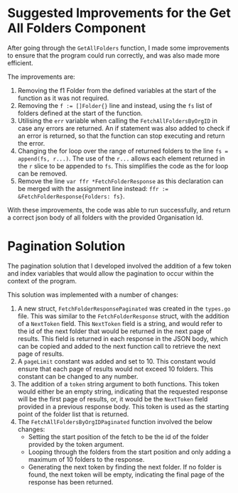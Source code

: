 # Suggested Improvements for the Get All Folders Component
After going through  the `GetAllFolders` function, I made some improvements to ensure that the program could run correctly, and was also made more efficient.

The improvements are:
1. Removing the f1 Folder from the defined variables at the start of the function as it was not required.
2. Removing the `f := []Folder{}` line and instead, using the `fs` list of folders defined at the start of the function.
3. Utilising the `err` variable when calling the `FetchAllFoldersByOrgID` in case any errors are returned. An if statement was also added to check if an error is returned, so that the function can stop executing and return the error.
4. Changing the for loop over the range of returned folders to the line `fs = append(fs, r...)`. The use of the `r...` allows each element returned in the `r` slice to be appended to `fs`. This simplifies the code as the for loop can be removed.
5. Remove the line `var ffr *FetchFolderResponse` as this declaration can be merged with the assignment line instead: `ffr := &FetchFolderResponse{Folders: fs}`.

With these improvements, the code was able to run successfully, and return a correct json body of all folders with the provided Organisation Id.


# Pagination Solution
The pagination solution that I developed involved the addition of a few token and index variables that would allow the pagination to occur within the context of the program.

This solution was implemented with a number of changes:
1. A new struct, `FetchFolderResponsePaginated` was created in the `types.go` file. This was similar to the `FetchFolderResponse` struct, with the addition of a `NextToken` field. This `NextToken` field is a string, and would refer to the id of the next folder that would be returned in the next page of results. This field is returned in each response in the JSON body, which can be copied and added to the next function call to retrieve the next page of results. 
2. A `pageLimit` constant was added and set to 10. This constant would ensure that each page of results would not exceed 10 folders. This constant can be changed to any number.
3. The addition of a `token` string argument to both functions. This token would either be an empty string, indicating that the requested response will be the first page of results, or, it would be the `NextToken` field provided in a previous response body. This token is used as the starting point of the folder list that is returned.
4. The `FetchAllFoldersByOrgIDPaginated` function involved the below changes:
    - Setting the start position of the fetch to be the id of the folder provided by the token argument.
    - Looping through the folders from the start position and only adding a maximum of 10 folders to the response.
    - Generating the next token by finding the next folder. If no folder is found, the next token will be empty, indicating the final page of the response has been returned.